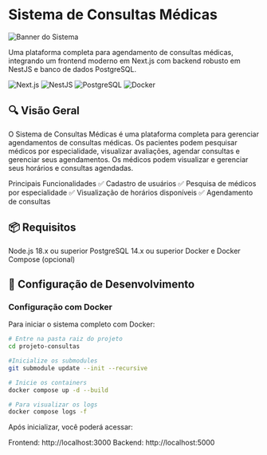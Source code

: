 # Sistema de Consultas Médicas
<img alt="Banner do Sistema" src="https://img.shields.io/badge/Sistema-Consultas_Médicas-27ae60?style=for-the-badge">


Uma plataforma completa para agendamento de consultas médicas, integrando um frontend moderno em Next.js com backend robusto em NestJS e banco de dados PostgreSQL.


<img alt="Next.js" src="https://img.shields.io/badge/frontend-Next.js-000000?style=flat&amp;logo=next.js">
<img alt="NestJS" src="https://img.shields.io/badge/backend-NestJS-E0234E?style=flat&amp;logo=nestjs">
<img alt="PostgreSQL" src="https://img.shields.io/badge/database-PostgreSQL-336791?style=flat&amp;logo=postgresql">
<img alt="Docker" src="https://img.shields.io/badge/container-Docker-2496ED?style=flat&amp;logo=docker">

## 🔍 Visão Geral
O Sistema de Consultas Médicas é uma plataforma completa para gerenciar agendamentos de consultas médicas. Os pacientes podem pesquisar médicos por especialidade, visualizar avaliações, agendar consultas e gerenciar seus agendamentos. Os médicos podem visualizar e gerenciar seus horários e consultas agendadas.

Principais Funcionalidades
✅ Cadastro de usuários
✅ Pesquisa de médicos por especialidade
✅ Visualização de horários disponíveis
✅ Agendamento de consultas

## 📦 Requisitos

Node.js 18.x ou superior
PostgreSQL 14.x ou superior
Docker e Docker Compose (opcional)

## 🚀 Configuração de Desenvolvimento

### Configuração com Docker

Para iniciar o sistema completo com Docker:
```bash
# Entre na pasta raiz do projeto
cd projeto-consultas

#Inicialize os submodules
git submodule update --init --recursive

# Inicie os containers
docker compose up -d --build

# Para visualizar os logs
docker compose logs -f
```

Após inicializar, você poderá acessar:

Frontend: http://localhost:3000
Backend: http://localhost:5000

